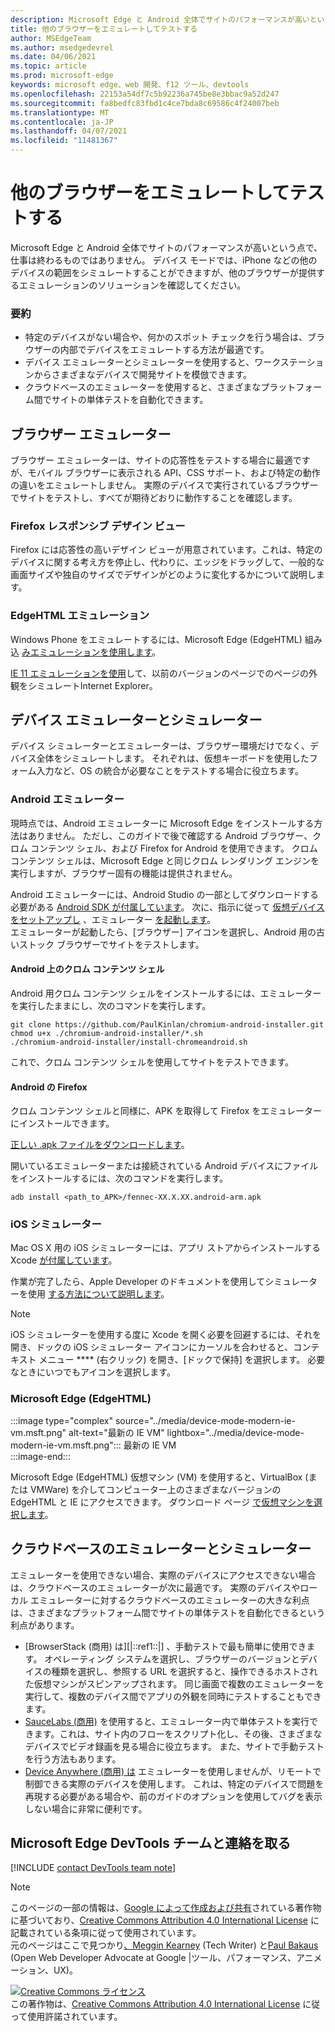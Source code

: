 ```yaml
---
description: Microsoft Edge と Android 全体でサイトのパフォーマンスが高いという点で、仕事は終わるものではありません。  デバイス モードでは、iPhone などの他のデバイスの範囲をシミュレートすることができますが、他のブラウザーが提供するエミュレーションのソリューションを確認してください。
title: 他のブラウザーをエミュレートしてテストする
author: MSEdgeTeam
ms.author: msedgedevrel
ms.date: 04/06/2021
ms.topic: article
ms.prod: microsoft-edge
keywords: microsoft edge、web 開発、f12 ツール、devtools
ms.openlocfilehash: 22153a54df7c5b92236a745be8e3bbac9a52d247
ms.sourcegitcommit: fa8bedfc83fbd1c4ce7bda8c69586c4f24007beb
ms.translationtype: MT
ms.contentlocale: ja-JP
ms.lasthandoff: 04/07/2021
ms.locfileid: "11481367"
---
```

<!-- Copyright Meggin Kearney and Paul Bakaus

   Licensed under the Apache License, Version 2.0 (the "License");
   you may not use this file except in compliance with the License.
   You may obtain a copy of the License at

       https://www.apache.org/licenses/LICENSE-2.0

   Unless required by applicable law or agreed to in writing, software
   distributed under the License is distributed on an "AS IS" BASIS,
   WITHOUT WARRANTIES OR CONDITIONS OF ANY KIND, either express or implied.
   See the License for the specific language governing permissions and
   limitations under the License.  -->
# <a name="emulate-and-test-other-browsers"></a>他のブラウザーをエミュレートしてテストする  

Microsoft Edge と Android 全体でサイトのパフォーマンスが高いという点で、仕事は終わるものではありません。  デバイス モードでは、iPhone などの他のデバイスの範囲をシミュレートすることができますが、他のブラウザーが提供するエミュレーションのソリューションを確認してください。  

### <a name="summary"></a>要約  

*   特定のデバイスがない場合や、何かのスポット チェックを行う場合は、ブラウザーの内部でデバイスをエミュレートする方法が最適です。  
*   デバイス エミュレーターとシミュレーターを使用すると、ワークステーションからさまざまなデバイスで開発サイトを模倣できます。  
*   クラウドベースのエミュレーターを使用すると、さまざまなプラットフォーム間でサイトの単体テストを自動化できます。  

## <a name="browser-emulators"></a>ブラウザー エミュレーター  

ブラウザー エミュレーターは、サイトの応答性をテストする場合に最適ですが、モバイル ブラウザーに表示される API、CSS サポート、および特定の動作の違いをエミュレートしません。  実際のデバイスで実行されているブラウザーでサイトをテストし、すべてが期待どおりに動作することを確認します。  

### <a name="firefox-responsive-design-view"></a>Firefox レスポンシブ デザイン ビュー  

Firefox には[][MDNResponsiveDesignMode]応答性の高いデザイン ビューが用意されています。これは、特定のデバイスに関する考え方を停止し、代わりに、エッジをドラッグして、一般的な画面サイズや独自のサイズでデザインがどのように変化するかについて説明します。  

### <a name="edgehtml-emulation"></a>EdgeHTML エミュレーション  

Windows Phone をエミュレートするには、Microsoft Edge \(EdgeHTML\) 組み込 [みエミュレーションを使用します][ArchiveMicrosoftEdgeDevtoolsEmulation]。  

[IE 11 エミュレーションを使用][Ie11DevToolsEmulation]して、以前のバージョンのページでのページの外観をシミュレートInternet Explorer。  

## <a name="device-emulators-and-simulators"></a>デバイス エミュレーターとシミュレーター  

デバイス シミュレーターとエミュレーターは、ブラウザー環境だけでなく、デバイス全体をシミュレートします。  それぞれは、仮想キーボードを使用したフォーム入力など、OS の統合が必要なことをテストする場合に役立ちます。  

### <a name="android-emulator"></a>Android エミュレーター  

<!--  
:::image type="complex" source="../media/device-mode-android-emulator-stock-browser.msft.png" alt-text="Stock Browser in Android Emulator" lightbox="../media/device-mode-android-emulator-stock-browser.msft.png":::
   Stock Browser in Android Emulator  
:::image-end:::  
-->  

現時点では、Android エミュレーターに Microsoft Edge をインストールする方法はありません。  ただし、このガイドで後で確認する Android ブラウザー、クロム コンテンツ シェル、および Firefox for Android を使用できます。  クロム コンテンツ シェルは、Microsoft Edge と同じクロム レンダリング エンジンを実行しますが、ブラウザー固有の機能は提供されません。  

Android エミュレーターには、Android Studio の一部としてダウンロードする必要がある [Android SDK が付属しています][AndroidStudioDownload]。  次に、指示に従って [仮想デバイスをセットアップし][AndroidStudioCreateManageVirtualDevices] 、エミュレーター [を起動します][AndroidStudioRunAppsAndroidEmulator]。  
エミュレーターが起動したら、[ブラウザー] アイコンを選択し、Android 用の古いストック ブラウザーでサイトをテストします。  

#### <a name="chromium-content-shell-on-android"></a>Android 上のクロム コンテンツ シェル  

<!--  
:::image type="complex" source="../media/device-mode-android-avd-contentshell.msft.png" alt-text="Android Emulator Content Shell" lightbox="../media/device-mode-android-avd-contentshell.msft.png":::
   Android Emulator Content Shell  
:::image-end:::  
-->  

Android 用クロム コンテンツ シェルをインストールするには、エミュレーターを実行したままにし、次のコマンドを実行します。  

```shell
git clone https://github.com/PaulKinlan/chromium-android-installer.git
chmod u+x ./chromium-android-installer/*.sh
./chromium-android-installer/install-chromeandroid.sh
```  

これで、クロム コンテンツ シェルを使用してサイトをテストできます。  

#### <a name="firefox-on-android"></a>Android の Firefox  

<!--  
:::image type="complex" source="../media/device-mode-ff-on-android-emulator.msft.png" alt-text="Firefox Icon on Android Emulator" lightbox="../media/device-mode-ff-on-android-emulator.msft.png":::
   Firefox Icon on Android Emulator  
:::image-end:::  
-->  

クロム コンテンツ シェルと同様に、APK を取得して Firefox をエミュレーターにインストールできます。  

[正しい .apk ファイルをダウンロードします][MozillaFirefoxDownload]。  

開いているエミュレーターまたは接続されている Android デバイスにファイルをインストールするには、次のコマンドを実行します。  

```shell
adb install <path_to_APK>/fennec-XX.X.XX.android-arm.apk
```  

### <a name="ios-simulator"></a>iOS シミュレーター  

Mac OS X 用の iOS シミュレーターには、アプリ ストアからインストールする Xcode [が付属しています][MacAppStoreXcode]。  

作業が完了したら、Apple Developer のドキュメントを使用してシミュレーターを使用 [する方法について説明します][AppleSimulatorHelp]。  

> [!NOTE]
> iOS シミュレーターを使用する度に Xcode を開く必要を回避するには、それを開き、ドックの iOS シミュレーター アイコンにカーソルを合わせると、コンテキスト メニュー **** \(右クリック\) を開き、[ドックで保持] を選択します。  必要なときにいつでもアイコンを選択します。  

###  <a name="microsoft-edge-edgehtml"></a>Microsoft Edge (EdgeHTML)  

:::image type="complex" source="../media/device-mode-modern-ie-vm.msft.png" alt-text="最新の IE VM" lightbox="../media/device-mode-modern-ie-vm.msft.png":::
   最新の IE VM  
:::image-end:::  

Microsoft Edge \(EdgeHTML\) 仮想マシン \(VM\) を使用すると、VirtualBox \(または VMWare\) を介してコンピューター上のさまざまなバージョンの EdgeHTML と IE にアクセスできます。  ダウンロード ページ [で仮想マシンを選択します][MicrosoftDeveloperEdgeVms]。  

## <a name="cloud-based-emulators-and-simulators"></a>クラウドベースのエミュレーターとシミュレーター  

エミュレーターを使用できない場合、実際のデバイスにアクセスできない場合は、クラウドベースのエミュレーターが次に最適です。  実際のデバイスやローカル エミュレーターに対するクラウドベースのエミュレーターの大きな利点は、さまざまなプラットフォーム間でサイトの単体テストを自動化できるという利点があります。  

*   [BrowserStack (商用) は][|::ref1::|] 、手動テストで最も簡単に使用できます。  オペレーティング システムを選択し、ブラウザーのバージョンとデバイスの種類を選択し、参照する URL を選択すると、操作できるホストされた仮想マシンがスピンアップされます。  同じ画面で複数のエミュレーターを実行して、複数のデバイス間でアプリの外観を同時にテストすることもできます。  
*   [SauceLabs (商用)][SauceLabs] を使用すると、エミュレーター内で単体テストを実行できます。これは、サイト内のフローをスクリプト化し、その後、さまざまなデバイスでビデオ録画を見る場合に役立ちます。  また、サイトで手動テストを行う方法もあります。  
*   [Device Anywhere (商用) は][AppExperience] エミュレーターを使用しませんが、リモートで制御できる実際のデバイスを使用します。  これは、特定のデバイスで問題を再現する必要がある場合や、前のガイドのオプションを使用してバグを表示しない場合に非常に便利です。  

## <a name="getting-in-touch-with-the-microsoft-edge-devtools-team"></a>Microsoft Edge DevTools チームと連絡を取る  

[!INCLUDE [contact DevTools team note](../includes/contact-devtools-team-note.md)]  

<!-- links -->  

[ArchiveMicrosoftEdgeDevtoolsEmulation]: /archive/microsoft-edge/legacy/developer/devtools-guide/emulation "エミュレーション |Microsoft Docs"  

[Ie11DevToolsEmulation]: /previous-versions/windows/internet-explorer/ie-developer/samples/dn255001(v=vs.85) "ブラウザー、画面サイズ、および GPS の場所をエミュレート|Microsoft Docs"  

[MicrosoftDeveloperEdgeVms]: https://developer.microsoft.com/microsoft-edge/tools/vms "仮想マシンのダウンロード"  

[AndroidStudioCreateManageVirtualDevices]: https://developer.android.com/tools/devices/managing-avds.html "仮想デバイスの作成と管理|Android 開発者"  
[AndroidStudioDownload]:  https://developer.android.com/sdk/installing/studio.html "Android Studio および SDK ツールをダウンロード|Android 開発者"  
[AndroidStudioRunAppsAndroidEmulator]: https://developer.android.com/tools/devices/emulator.html "Android エミュレーター でアプリを実行|Android 開発者"  

[AppExperience]: https://www.sigos.com/app-experience/ "アプリ エクスペリエンス"  
[AppleSimulatorHelp]: https://help.apple.com/simulator/mac/current "シミュレーター のヘルプ - 現在の|Apple"  
[BrowserStack]: https://www.browserstack.com/automate "BrowserStack"  
[MacAppStoreXcode]: https://itunes.apple.com/app/xcode/id497799835 "Mac アプリ ストアの Xcode"  
[MDNResponsiveDesignMode]: https://developer.mozilla.org/docs/Tools/Responsive_Design_View "レスポンシブ デザイン モードの|MDN"  
[MozillaFirefoxDownload]: https://www.mozilla.org/firefox/all/#product-android-beta "Firefox ブラウザーをダウンロードする"  
[SauceLabs]: https://saucelabs.com "ソース ラボ"  

> [!NOTE]
> このページの一部の情報は、[Google によって作成および共有][GoogleSitePolicies]されている著作物に基づいており、[Creative Commons Attribution 4.0 International License][CCA4IL] に記載されている条項に従って使用されています。  
> 元のページはここで[](https://developers.google.com/web/tools/chrome-devtools/device-mode/testing-other-browsers)見つかり[、Meggin Kearney][MegginKearney] \(Tech Writer\) と[Paul Bakaus][PaulBakaus] \(Open Web Developer Advocate at Google |ツール、パフォーマンス、アニメーション、UX\)。  

[![Creative Commons ライセンス][CCby4Image]][CCA4IL]  
この著作物は、[Creative Commons Attribution 4.0 International License][CCA4IL] に従って使用許諾されています。  

[CCA4IL]: https://creativecommons.org/licenses/by/4.0  
[CCby4Image]: https://i.creativecommons.org/l/by/4.0/88x31.png  
[GoogleSitePolicies]: https://developers.google.com/terms/site-policies  
[KayceBasques]: https://developers.google.com/web/resources/contributors/kaycebasques  
[MegginKearney]: https://developers.google.com/web/resources/contributors/megginkearney  
[PaulBakaus]: https://developers.google.com/web/resources/contributors/pbakaus  
